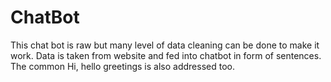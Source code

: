 # ChatBot
This chat bot is raw but many level of data cleaning can be done to make it work.
Data is taken from website and fed into chatbot in form of sentences.
The common Hi, hello greetings is also addressed too.
